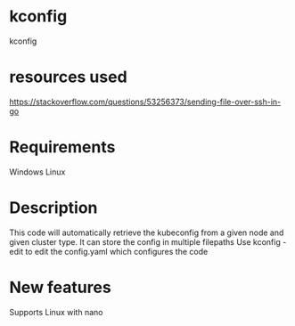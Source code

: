 # kconfig
kconfig

# resources used
https://stackoverflow.com/questions/53256373/sending-file-over-ssh-in-go

# Requirements
Windows
Linux

# Description
This code will automatically retrieve the kubeconfig from a given node and given cluster type. It can store the config in multiple filepaths
Use kconfig -edit to edit the config.yaml which configures the code

# New features
Supports Linux with nano